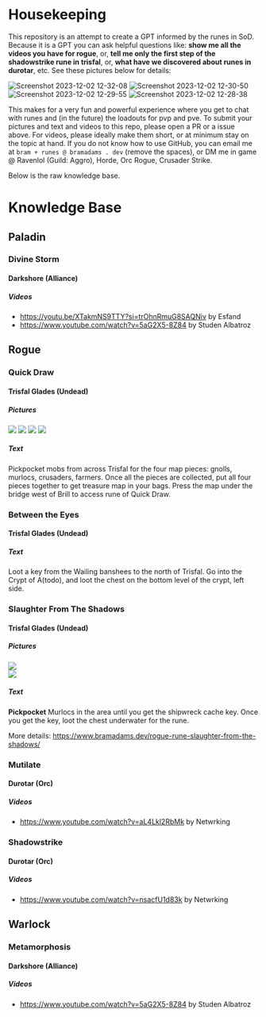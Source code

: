 # Housekeeping

This repository is an attempt to create a GPT informed by the runes in SoD. Because it is a GPT you can ask helpful questions like: **show me all the videos you have for rogue**, or, **tell me only the first step of the shadowstrike rune in trisfal**, or, **what have we discovered about runes in durotar**, etc. See these pictures below for details:

![Screenshot 2023-12-02 12-32-08](https://github.com/bramses/season-of-discovery/assets/3282661/f9319907-7aa8-4656-bf92-21c56c76a395)
![Screenshot 2023-12-02 12-30-50](https://github.com/bramses/season-of-discovery/assets/3282661/b4a5f54e-ff17-4e5c-8838-ed79c523e450)
![Screenshot 2023-12-02 12-29-55](https://github.com/bramses/season-of-discovery/assets/3282661/f516f161-53bc-4edb-bb31-fb540ddb52b8)
![Screenshot 2023-12-02 12-28-38](https://github.com/bramses/season-of-discovery/assets/3282661/b7fa948c-ad7c-431f-9b08-8d82827fff35)


This makes for a very fun and powerful experience where you get to chat with runes and (in the future) the loadouts for pvp and pve. To submit your pictures and text and videos to this repo, please open a PR or a issue above. For videos, please ideally make them short, or at minimum stay on the topic at hand. If you do not know how to use GitHub, you can email me at `bram + runes @ bramadams . dev` (remove the spaces), or DM me in game @ Ravenlol (Guild: Aggro), Horde, Orc Rogue, Crusader Strike. 

Below is the raw knowledge base.

# Knowledge Base

## Paladin

### Divine Storm

#### Darkshore (Alliance)

##### Videos

- https://youtu.be/XTakmNS9TTY?si=trOhnRmuG8SAQNiv by Esfand
- https://www.youtube.com/watch?v=5aG2X5-8Z84 by Studen Albatroz

## Rogue

### Quick Draw

#### Trisfal Glades (Undead)

##### Pictures

![](https://www.bramadams.dev/content/images/2023/12/Drawing-2023-12-02-02.53.24.excalidraw.png)
![](https://www.bramadams.dev/content/images/size/w1600/2023/12/Screenshot-2023-12-01-at-10.40.26-PM.jpg)
![](https://www.bramadams.dev/content/images/size/w1600/2023/12/Screenshot-2023-12-01-at-10.42.33-PM.jpg)
![](https://www.bramadams.dev/content/images/size/w1600/2023/12/Screenshot-2023-12-01-at-10.51.54-PM.jpg)

##### Text

Pickpocket mobs from across Trisfal for the four map pieces: gnolls, murlocs, crusaders, farmers. Once all the pieces are collected, put all four pieces together to get treasure map in your bags. Press the map under the bridge west of Brill to access rune of Quick Draw.

### Between the Eyes

#### Trisfal Glades (Undead)

##### Text

Loot a key from the Wailing banshees to the north of Trisfal. Go into the Crypt of A(todo), and loot the chest on the bottom level of the crypt, left side.

### Slaughter From The Shadows

#### Trisfal Glades (Undead)

##### Pictures

![](<https://www.bramadams.dev/content/images/2023/12/Drawing-2023-12-02-01.00.15.excalidraw.png>)  
![](<https://www.bramadams.dev/content/images/size/w1600/2023/12/Screenshot-2023-12-01-at-8.30.52-PM.jpg>)

##### Text

**Pickpocket** Murlocs in the area until you get the shipwreck cache key. Once you get the key, loot the chest underwater for the rune.

More details: https://www.bramadams.dev/rogue-rune-slaughter-from-the-shadows/

### Mutilate

#### Durotar (Orc)

##### Videos

- <https://www.youtube.com/watch?v=aL4Lkl2RbMk> by Netwrking

### Shadowstrike

#### Durotar (Orc)

##### Videos

- <https://www.youtube.com/watch?v=nsacfU1d83k> by Netwrking

## Warlock

### Metamorphosis

#### Darkshore (Alliance)

##### Videos

- https://www.youtube.com/watch?v=5aG2X5-8Z84 by Studen Albatroz
